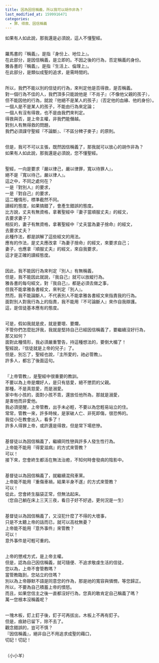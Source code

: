 ```yaml
---
title: 因為因信稱義，所以我可以胡作非為？
last_modified_at: 1599916471
categories:
  - 罪、得救、因信稱義
---
```


<p>如果有人如此說，那我還是必須說，這人不懂聖經。</p>

<p><br>
羅馬書的『稱義』，是指『身份上、地位上』。<br>
在此部分，是因信稱義，是立即的。不因之後的行為，否定稱義的身份。<br>
雅各書的『稱義』，是指『生活上、倫理上』。<br>
在此部分，是類似成聖的追求，是需時間的。</p>

<p><br>
所以，我們不能以別的信徒的行為，來判定他是否得救，是否稱義。<br>
對一個行為不佳的人，我們頂多只能說他是『不肖子』（不像他父親的孩子），<br>
但不能因他的行為，就說『他絕不是某人的孩子』（否定他的血緣、他的身份）。<br>
一個人是不是某人的孩子，不能由行為來定論；<br>
一個人有沒有得救，也不是由我們來判定。<br>
得救與否，是上帝主權，非我們能僭越。<br>
對別人有無得救的問題，<br>
我們必須謹守聖經『不論斷』、『不區分稗子麥子』的原則。</p>

<p><br>
但是，我可不可以主張，既然因信稱義了，那我就可以放心的胡作非為？<br>
如果有人如此說，那我還是必須說，您不懂聖經。</p>

<p><br>
聖經，一向是要求『嚴以律己，嚴以律罪，寬以待罪人』，<br>
絕不是『寬以待己，嚴以律人』。<br>
這之中，不同之處何在？<br>
一是『對別人』的要求，<br>
一是『對自己』的要求，<br>
這二種情形，標準截然不同。<br>
讀經的態度，如果搞錯了，會產生錯誤的態度。<br>
比方說，丈夫有無資格，拿著聖經中『妻子當順服丈夫』的經文，<br>
去要求妻子？<br>
相反的，妻子有無資格，拿著聖經中『丈夫當為妻子捨命』的經文，<br>
去要求丈夫？<br>
此種作法，都是誤解了這些經文的用法。<br>
應有的作法，是丈夫應改拿『為妻子捨命』的經文，來要求自己；<br>
妻子，也應拿『順服丈夫』的經文，來自我要求，<br>
這才是正確的讀經態度。</p>

<p><br>
因此，我不能因行為來判定『別人』有無稱義，<br>
但是，我不能因此就說，『我自己』就可以放縱行為。<br>
雅各書的每句經文，對『我自己』，都是必須去做之事，<br>
但我不能拿雅各書經文，來判定『別人』。<br>
然而，我不能論斷人，不代表別人不能拿雅各書經文來指責我的行為。<br>
面對別人對我行為上的指責，我不能用『不可論斷人』來作自我辯護。<br>
這，是信徒基本應有的態度。</p>

<p><br>
可是，假如我就是皮，就是要壞、要爛，<br>
不管你們怎麼批評我，我就是堅持自己已經因信稱義了，要繼續沒好行為，<br>
那又如何？<br>
面對此種情形，我必須嚴重警告，持這種想法的，要倒大楣了！<br>
聖經說，『信徒就是上帝的兒子』了。<br>
但是，別忘了，聖經也說，『主所愛的，祂必管教』。<br>
許多人，都忘了後面這句。</p>

<p><br>
『上帝管教』，是聖經中很重要的教訓。<br>
不要以為上帝是爛好人，是只有慈愛，絕不懲罰的父親。<br>
那種，不是真慈愛，而是溺愛。<br>
家中有小孩的，面對小孩不乖，還放任他所為，那就是溺愛，<br>
是害他而非愛他。<br>
我必須提醒，上帝管教，出手未必輕，不要以為您輕易站立的住。<br>
常常，管教一來，許多時候，是家破人亡、非死即傷，很恐怖的。<br>
我從小在教會出入，看多了！<br>
許多人得罪上帝，或許還是得救，但是常下場悲慘。</p>

<p><br>
基督徒以為因信稱義了，繼續同性戀與許多人發生性行為。<br>
上帝能不能用『得愛滋病』的方式來管教？<br>
可以！<br>
接下來，您會終生都活在無法治癒，不知何時會發病的陰影中。</p>

<p><br>
基督徒以為因信稱義了，就繼續混飛車黨。<br>
上帝能不能用『重傷車禍，結果半身不遂』的方式來管教？<br>
可以！<br>
從此，您會終生腦袋正常，但無法起床。<br>
（您自己躺在床上三天三夜，看日子好不好過，更何況是一生）</p>

<p><br>
基督徒以為因信稱義了，又沒犯什麼了不得的大壞事，<br>
只是不太聽上帝的話而已，就可以高枕無憂？<br>
上帝能不能用『意外事件』來管教？<br>
可以！<br>
意外事件是可輕可重的。</p>

<p><br>
上帝的懲戒方式，是上帝主權。<br>
但是，認為自己因信稱義，就可隨便、不追求敬虔生活的信徒，<br>
您以為，上帝不會管教嗎？<br>
當管教臨到，您站立的住嗎？<br>
別以為上帝靜默不語是同意您的作為，那是祂的寬容與憐憫，等您歸正。<br>
所以，不要為自己積蓄上帝的憤怒。<br>
而且，如果您信主之後一直都沒好行為，您真的敢肯定自己稱義了嗎？<br>
萬一您根本沒稱義呢？</p>

<p><br>
一塊木板，釘上釘子後，釘子可再拔出，木板上不再有釘子。<br>
但是，痕跡已留下，除不去了。<br>
觀念錯誤的，豈可不慎？<br>
『因信稱義』，絕非自己不用追求成聖的藉口，<br>
切記！切記！</p>

<p><br>
（小小羊）</p>

